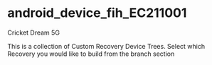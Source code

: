 # android_device_fih_EC211001
Cricket Dream 5G

This is a collection of Custom Recovery Device Trees.  Select which Recovery you would like to build from the branch section
